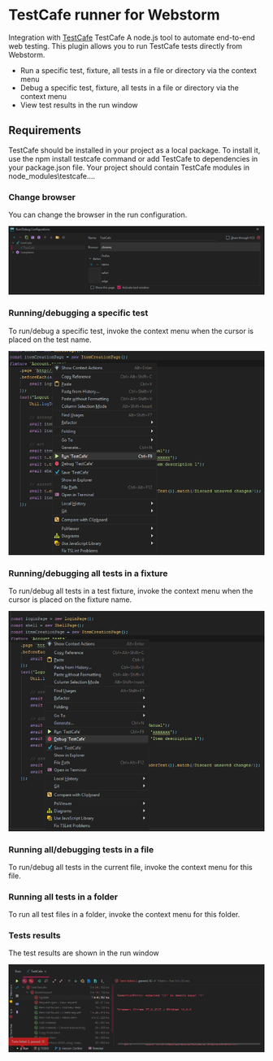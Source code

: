 # TestCafe runner for Webstorm

Integration with [TestCafe](https://devexpress.github.io/testcafe/) TestCafe A node.js tool to automate end-to-end web testing. 
This plugin allows you to run TestCafe tests directly from Webstorm.

* Run a specific test, fixture, all tests in a file or directory via the context menu
* Debug a specific test, fixture, all tests in a file or directory via the context menu
* View test results in the run window

## Requirements

TestCafe should be installed in your project as a local package. To install it, use the npm install testcafe command or add TestCafe to dependencies in your package.json file. Your project should contain TestCafe modules in node_modules\testcafe\.... 

### Change browser

You can change the browser in the run configuration.

![Configuration](./images/runconfiguration.png)

### Running/debugging a specific test

To run/debug a specific test, invoke the context menu when the cursor is placed on the test name.

![Specific](./images/specific.png)

### Running/debugging all tests in a fixture

To run/debug all tests in a test fixture, invoke the context menu when the cursor is placed on the fixture name.

![Fixture](./images/fixture.png)

### Running all/debugging tests in a file

To run/debug all tests in the current file, invoke the context menu for this file.

### Running all tests in a folder

To run all test files in a folder, invoke the context menu for this folder.

### Tests results

The test results are shown in the run window

![All](./images/results.png)